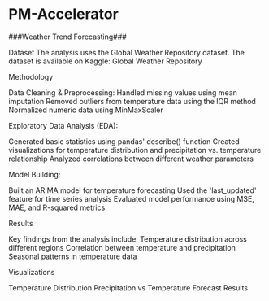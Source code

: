 # PM-Accelerator

###Weather Trend Forecasting###

Dataset
The analysis uses the Global Weather Repository dataset. The dataset is available on Kaggle: Global Weather Repository


Methodology

Data Cleaning & Preprocessing:
Handled missing values using mean imputation
Removed outliers from temperature data using the IQR method
Normalized numeric data using MinMaxScaler


Exploratory Data Analysis (EDA):

Generated basic statistics using pandas' describe() function
Created visualizations for temperature distribution and precipitation vs. temperature relationship
Analyzed correlations between different weather parameters


Model Building:

Built an ARIMA model for temperature forecasting
Used the 'last_updated' feature for time series analysis
Evaluated model performance using MSE, MAE, and R-squared metrics


Results

Key findings from the analysis include:
Temperature distribution across different regions
Correlation between temperature and precipitation
Seasonal patterns in temperature data


Visualizations

Temperature Distribution
Precipitation vs Temperature
Forecast Results

